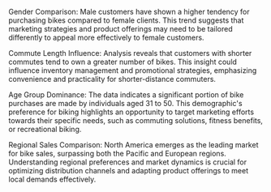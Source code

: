 Gender Comparison: Male customers have shown a higher tendency for purchasing bikes compared to female clients. This trend suggests that marketing strategies and product offerings may need to be tailored differently to appeal more effectively to female customers. 	

Commute Length Influence: Analysis reveals that customers with shorter commutes tend to own a greater number of bikes. This insight could influence inventory management and promotional strategies, emphasizing convenience and practicality for shorter-distance commuters.

Age Group Dominance: The data indicates a significant portion of bike purchases are made by individuals aged 31 to 50. This demographic's preference for biking highlights an opportunity to target marketing efforts towards their specific needs, such as commuting solutions, fitness benefits, or recreational biking.

Regional Sales Comparison: North America emerges as the leading market for bike sales, surpassing both the Pacific and European regions. Understanding regional preferences and market dynamics is crucial for optimizing distribution channels and adapting product offerings to meet local demands effectively.

